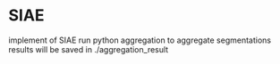 # SIAE
implement of SIAE
run 
python aggregation 
to aggregate segmentations
results will be saved in ./aggregation_result
